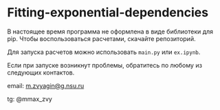 # Fitting-exponential-dependencies

В настоящее время программа не оформлена в виде библиотеки для pip. Чтобы воспользоваться расчетами, скачайте репозиторий.

Для запуска расчетов можно использовать `main.py` или `ex.ipynb`.

Если при запуске возникнут проблемы, обратитесь по любому из следующих контактов.

email: m.zvyagin@g.nsu.ru

tg: @mmax_zvy
